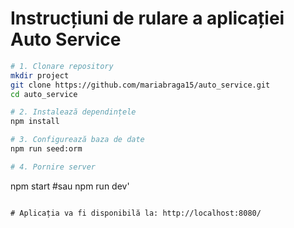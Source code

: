 # Instrucțiuni de rulare a aplicației Auto Service

```bash
# 1. Clonare repository
mkdir project
git clone https://github.com/mariabraga15/auto_service.git
cd auto_service

# 2. Instalează dependințele
npm install

# 3. Configurează baza de date
npm run seed:orm

# 4. Pornire server
```
npm start #sau npm run dev'
```

# Aplicația va fi disponibilă la: http://localhost:8080/
